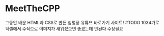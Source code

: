 # MeetTheCPP
그동안 배운 HTML과 CSS로 만든 침펄풍 유튜브 바로가기 사이트!
#TODO
1034가로 픽셀에서 수직으로 이미지가 새워졌으면 좋겠는데 안된다 수정필요
